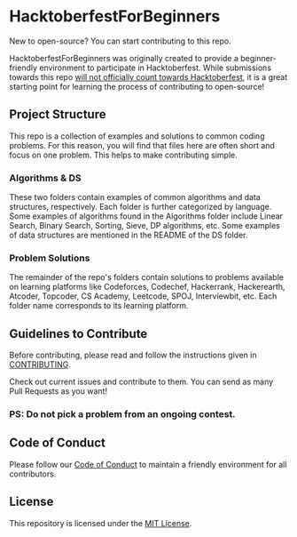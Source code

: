# HacktoberfestForBeginners
New to open-source? You can start contributing to this repo.     

HacktoberfestForBeginners was originally created to provide a beginner-friendly environment to participate in Hacktoberfest. While submissions towards this repo [will not officially count towards Hacktoberfest](https://github.com/vichitr/HacktoberfestForBeginners/issues/331), it is a great starting point for learning the process of contributing to open-source!

## Project Structure

This repo is a collection of examples and solutions to common coding problems. For this reason, you will find that files here are often short and focus on one problem. This helps to make contributing simple.

### Algorithms & DS
These two folders contain examples of common algorithms and data structures, respectively. Each folder is further categorized by language. Some examples of algorithms found in the Algorithms folder include Linear Search, Binary Search, Sorting, Sieve, DP algorithms, etc. Some examples of data structures are mentioned in the README of the DS folder. 

### Problem Solutions
The remainder of the repo's folders contain solutions to problems available on learning platforms like Codeforces, Codechef, Hackerrank, Hackerearth, Atcoder, Topcoder, CS Academy, Leetcode, SPOJ, Interviewbit, etc. Each folder name corresponds to its learning platform. 

## Guidelines to Contribute
Before contributing, please read and follow the instructions given in [CONTRIBUTING](https://github.com/vichitr/HacktoberfestForBeginners/blob/master/CONTRIBUTING.md). 

Check out current issues and contribute to them. You can send as many Pull Requests as you want!

### PS: Do not pick a problem from an ongoing contest.

## Code of Conduct
Please follow our [Code of Conduct](https://github.com/vichitr/HacktoberfestForBeginners/blob/master/code-of-conduct.md) to maintain a friendly environment for all contributors.

## License
This repository is licensed under the [MIT License](https://github.com/vichitr/HacktoberfestForBeginners/blob/master/LICENSE).
